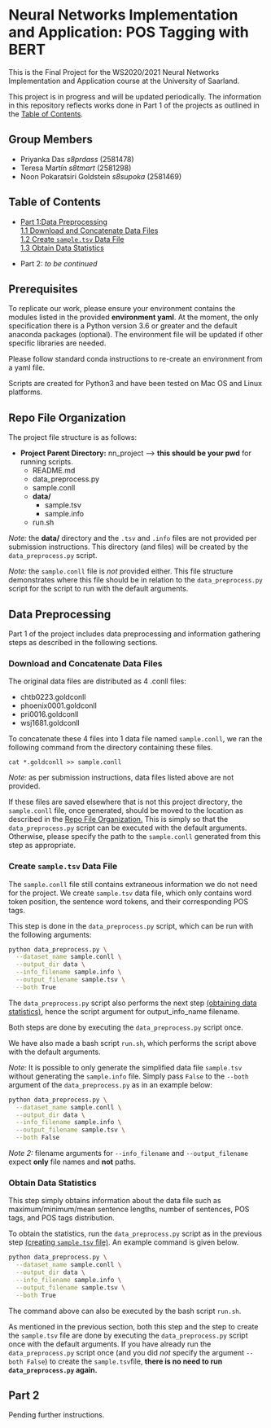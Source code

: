 # Neural Networks Implementation and Application: POS Tagging with BERT

This is the Final Project for the WS2020/2021 Neural Networks Implementation and Application course at the University
of Saarland.

This project is in progress and will be updated periodically. The information in this repository reflects works done
in Part 1 of the projects as outlined in the [Table of Contents](#table-of-contents).

## Group Members

* Priyanka Das _s8prdass_ (2581478)
* Teresa Martín _s8tmart_ (2581298) 
* Noon Pokaratsiri Goldstein _s8supoka_ (2581469)

## Table of Contents

* [Part 1:Data Preprocessing](#data-preprocessing)  
    [1.1 Download and Concatenate Data Files](#download-and-concatenate-data-files)  
    [1.2 Create `sample.tsv` Data File](#create-sampletsv-data-file)  
    [1.3 Obtain Data Statistics](#obtain-data-statistics)
  
* Part 2: _to be continued_

## Prerequisites

To replicate our work, please ensure your environment contains the modules listed in the provided **environment yaml**. 
At the moment, the only specification there is a Python version 3.6 or greater and the default anaconda packages 
(optional). The environment file will be updated if other specific libraries are needed.


Please follow standard conda instructions to re-create an environment from a yaml file.

Scripts are created for Python3 and have been tested on Mac OS and Linux platforms.


## Repo File Organization

The project file structure is as follows:

* **Project Parent Directory:** nn_project  --> **this should be your pwd** for running scripts.
    * README.md  
    * data_preprocess.py  
    * sample.conll  
    * **data/**  
        * sample.tsv
        * sample.info
    * run.sh
    

_Note:_ the **data/** directory and the `.tsv` and `.info` files are not provided per submission instructions. 
This directory (and files) will be created by the `data_preprocess.py` script.

_Note:_ the `sample.conll` file is _not_ provided either. This file structure demonstrates where this file should be
in relation to the `data_preprocess.py` script for the script to run with the default arguments.

## Data Preprocessing

Part 1 of the project includes data preprocessing and information gathering steps as described in the following
sections.

### Download and Concatenate Data Files

The original data files are distributed as 4 .conll files:

* chtb0223.goldconll
* phoenix0001.goldconll
* pri0016.goldconll
* wsj1681.goldconll

To concatenate these 4 files into 1 data file named `sample.conll`, we ran the following command from the directory 
containing these files.

```
cat *.goldconll >> sample.conll 
```

_Note:_ as per submission instructions, data files listed above are not provided.

If these files are saved elsewhere that is not this project directory, the `sample.conll` file, once generated, should
be moved to the location as described in the [Repo File Organization.](#repo-file-organization) This is simply so that
the `data_preprocess.py` script can be executed with the default arguments. Otherwise, please specify the path to the
`sample.conll` generated from this step as appropriate. 

### Create `sample.tsv` Data File

The `sample.conll` file still contains extraneous information we do not need for the project. We create `sample.tsv`
data file, which only contains word token position, the sentence word tokens, and their corresponding POS tags. 

This step is done in the `data_preprocess.py` script, which can be run with the following arguments:

```bash
python data_preprocess.py \
  --dataset_name sample.conll \
  --output_dir data \
  --info_filename sample.info \
  --output_filename sample.tsv \
  --both True
```

The `data_preprocess.py` script also performs the next step [(obtaining data statistics)](#obtain-data-statistics), 
hence the script argument for output_info_name filename.  

Both steps are done by executing the `data_preprocess.py` script once.

We have also made a bash script `run.sh`, which performs the script above with the default arguments.

_Note:_ It is possible to only generate the simplified data file `sample.tsv` without generating the `sample.info` file.
Simply pass `False` to the `--both` argument of the `data_preprocess.py` as in an example below:

```bash
python data_preprocess.py \
  --dataset_name sample.conll \
  --output_dir data \
  --info_filename sample.info \
  --output_filename sample.tsv \
  --both False
```
_Note 2:_ filename arguments for `--info_filename` and `--output_filename` expect **only** file names and **not** paths.

### Obtain Data Statistics

This step simply obtains information about the data file such as maximum/minimum/mean sentence lengths, number of
sentences, POS tags, and POS tags distribution.  

To obtain the statistics, run the `data_preprocess.py` script as in the previous step 
[(creating `sample.tsv` file)](#create-sampletsv-data-file). An example command is given below. 

```bash
python data_preprocess.py \
  --dataset_name sample.conll \
  --output_dir data \
  --info_filename sample.info \
  --output_filename sample.tsv \
  --both True
```

The command above can also be executed by the bash script `run.sh`.

As mentioned in the previous section, both this step and the step to create the `sample.tsv` file are done by 
executing the `data_preprocess.py` script once with the default arguments. If you have already
run the `data_preprocess.py` script once (and you did _not_ specify the argument `--both False`) to create the 
`sample.tsv`file, **there is no need to run `data_preprocess.py` again.**


## Part 2

Pending further instructions.